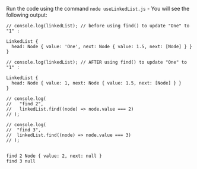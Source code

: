 Run the code using the command `node useLinkedList.js` - You will see the following output:

```
// console.log(linkedList); // before using find() to update "One" to "1" :

LinkedList {
  head: Node { value: 'One', next: Node { value: 1.5, next: [Node] } }
}

// console.log(linkedList); // AFTER using find() to update "One" to "1" :

LinkedList {
  head: Node { value: 1, next: Node { value: 1.5, next: [Node] } }
}

// console.log(
//   "find 2",
//   linkedList.find((node) => node.value === 2)
// );

// console.log(
//  "find 3",
//  linkedList.find((node) => node.value === 3)
// );


find 2 Node { value: 2, next: null }
find 3 null

```
